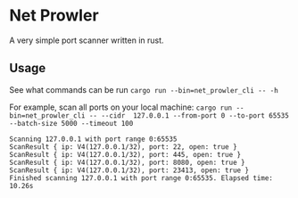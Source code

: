 # Net Prowler
A very simple port scanner written in rust. 

## Usage
See what commands can be run `cargo run --bin=net_prowler_cli -- -h`

For example, scan all ports on your local machine: `cargo run --bin=net_prowler_cli -- --cidr  127.0.0.1 --from-port 0 --to-port 65535 --batch-size 5000 --timeout 100`
```
Scanning 127.0.0.1 with port range 0:65535
ScanResult { ip: V4(127.0.0.1/32), port: 22, open: true }
ScanResult { ip: V4(127.0.0.1/32), port: 445, open: true }
ScanResult { ip: V4(127.0.0.1/32), port: 8080, open: true }
ScanResult { ip: V4(127.0.0.1/32), port: 23413, open: true }
Finished scanning 127.0.0.1 with port range 0:65535. Elapsed time: 10.26s
```